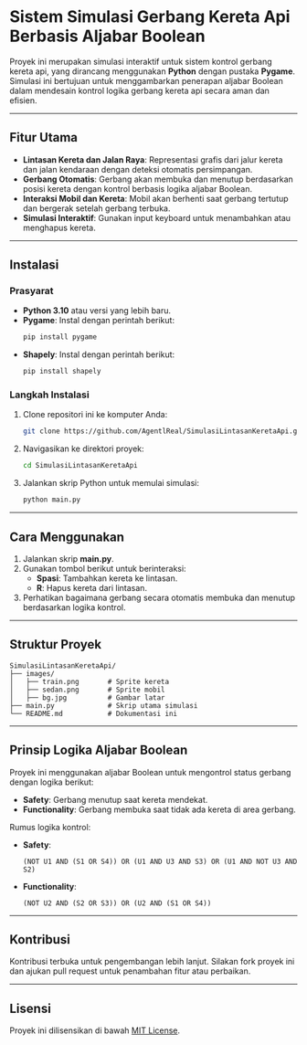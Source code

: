 # Sistem Simulasi Gerbang Kereta Api Berbasis Aljabar Boolean

Proyek ini merupakan simulasi interaktif untuk sistem kontrol gerbang kereta api, yang dirancang menggunakan **Python** dengan pustaka **Pygame**. Simulasi ini bertujuan untuk menggambarkan penerapan aljabar Boolean dalam mendesain kontrol logika gerbang kereta api secara aman dan efisien.

---

## Fitur Utama
- **Lintasan Kereta dan Jalan Raya**: Representasi grafis dari jalur kereta dan jalan kendaraan dengan deteksi otomatis persimpangan.
- **Gerbang Otomatis**: Gerbang akan membuka dan menutup berdasarkan posisi kereta dengan kontrol berbasis logika aljabar Boolean.
- **Interaksi Mobil dan Kereta**: Mobil akan berhenti saat gerbang tertutup dan bergerak setelah gerbang terbuka.
- **Simulasi Interaktif**: Gunakan input keyboard untuk menambahkan atau menghapus kereta.

---

## Instalasi

### Prasyarat
- **Python 3.10** atau versi yang lebih baru.
- **Pygame**: Instal dengan perintah berikut:
  ```bash
  pip install pygame
  ```
- **Shapely**: Instal dengan perintah berikut:
  ```bash
  pip install shapely
  ```

### Langkah Instalasi
1. Clone repositori ini ke komputer Anda:
   ```bash
   git clone https://github.com/AgentlReal/SimulasiLintasanKeretaApi.git
   ```
2. Navigasikan ke direktori proyek:
   ```bash
   cd SimulasiLintasanKeretaApi
   ```
3. Jalankan skrip Python untuk memulai simulasi:
   ```bash
   python main.py
   ```

---

## Cara Menggunakan

1. Jalankan skrip **main.py**.
2. Gunakan tombol berikut untuk berinteraksi:
   - **Spasi**: Tambahkan kereta ke lintasan.
   - **R**: Hapus kereta dari lintasan.
3. Perhatikan bagaimana gerbang secara otomatis membuka dan menutup berdasarkan logika kontrol.

---

## Struktur Proyek

```
SimulasiLintasanKeretaApi/
├── images/
│   ├── train.png       # Sprite kereta
│   ├── sedan.png       # Sprite mobil
│   ├── bg.jpg          # Gambar latar
├── main.py             # Skrip utama simulasi
└── README.md           # Dokumentasi ini
```

---

## Prinsip Logika Aljabar Boolean

Proyek ini menggunakan aljabar Boolean untuk mengontrol status gerbang dengan logika berikut:
- **Safety**: Gerbang menutup saat kereta mendekat.
- **Functionality**: Gerbang membuka saat tidak ada kereta di area gerbang.

Rumus logika kontrol:
- **Safety**:
  ```text
  (NOT U1 AND (S1 OR S4)) OR (U1 AND U3 AND S3) OR (U1 AND NOT U3 AND S2)
  ```
- **Functionality**:
  ```text
  (NOT U2 AND (S2 OR S3)) OR (U2 AND (S1 OR S4))
  ```

---

## Kontribusi

Kontribusi terbuka untuk pengembangan lebih lanjut. Silakan fork proyek ini dan ajukan pull request untuk penambahan fitur atau perbaikan.

---

## Lisensi

Proyek ini dilisensikan di bawah [MIT License](LICENSE).
